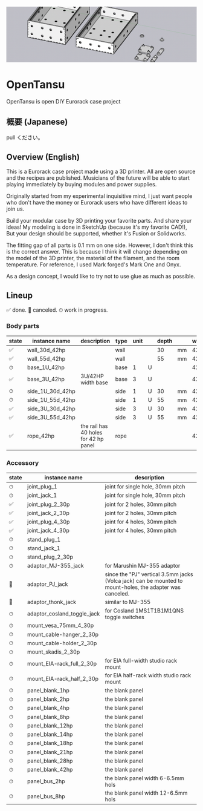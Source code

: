 

![product](https://raw.githubusercontent.com/kurogedelic/OpenTansu/main/docs/img/opentansu-banner.png)
# OpenTansu
OpenTansu is open DIY Eurorack case project

## 概要 (Japanese)
pull ください。

## Overview (English)
This is a Eurorack case project made using a 3D printer.
All are open source and the recipes are published. Musicians of the future will be able to start playing immediately by buying modules and power supplies.

Originally started from my experimental inquisitive mind, I just want people who don't have the money or Eurorack users who have different ideas to join us.

Build your modular case by 3D printing your favorite parts.
And share your ideas!
My modeling is done in SketchUp (because it's my favorite CAD!), But your design should be supported, whether it's Fusion or Solidworks.

The fitting gap of all parts is 0.1 mm on one side.
However, I don't think this is the correct answer. This is because I think it will change depending on the model of the 3D printer, the material of the filament, and the room temperature.
For reference, I used Mark forged's Mark One and Onyx.

As a design concept, I would like to try not to use glue as much as possible.


## Lineup

✅ done.
🚫 canceled.
⏱ work in progress.

### Body parts
| state | instance name | description | type | unit |  | depth |  | width |
| --- | --- | --- | --- | --- | --- | --- | --- | --- |
| ✅ | wall_30d_42hp |  | wall |  |  | 30 | mm | 42 |
| ✅ | wall_55d_42hp |  | wall |  |  | 55 | mm | 42 |
| ⏱ | base_1U_42hp |  | base | 1 | U |  |  | 42 |
| ✅ | base_3U_42hp | 3U/42HP width base | base | 3 | U |  |  | 42 |
| ⏱ | side_1U_30d_42hp |  | side | 1 | U | 30 | mm | 42 |
| ⏱ | side_1U_55d_42hp |  | side | 1 | U | 55 | mm | 42 |
| ✅ | side_3U_30d_42hp |  | side | 3 | U | 30 | mm | 42 |
| ✅ | side_3U_55d_42hp |  | side | 3 | U | 55 | mm | 42 |
| ✅ | rope_42hp | the rail has 40 holes for 42 hp panel | rope |  |  |  |  | 42 |

### Accessory
| state | instance name | description |
| --- | --- | --- |
| ⏱ | joint_plug_1 | joint for single hole, 30mm pitch |
| ⏱ | joint_jack_1 | joint for single hole, 30mm pitch |
| ✅ | joint_plug_2_30p | joint for 2 holes, 30mm pitch |
| ✅ | joint_jack_2_30p | joint for 2 holes, 30mm pitch |
| ✅ | joint_plug_4_30p | joint for 4 holes, 30mm pitch |
| ✅ | joint_jack_4_30p | joint for 4 holes, 30mm pitch |
| ⏱ | stand_plug_1 |  |
| ⏱ | stand_jack_1 |  |
| ⏱ | stand_plug_2_30p |  |
| ⏱ | adaptor_MJ-355_jack | for Marushin MJ-355 adaptor |
| 🚫 | adaptor_PJ_jack | since the "PJ" vertical 3.5mm jacks (Volca jack) can be mounted to mount-holes, the adapter was canceled. |
| 🚫 | adaptor_thonk_jack | similar to MJ-355 |
| ⏱ | adaptor_cosland_toggle_jack | for Cosland 1MS1T1B1M1QNS toggle switches |
| ⏱ | mount_vesa_75mm_4_30p |  |
| ⏱ | mount_cable-hanger_2_30p |  |
| ⏱ | mount_cable-holder_2_30p |  |
| ⏱ | mount_skadis_2_30p |  |
| ⏱ | mount_EIA-rack_full_2_30p | for EIA full-width studio rack mount |
| ⏱ | mount_EIA-rack_half_2_30p | for EIA half-rack width studio rack mount |
| ⏱ | panel_blank_1hp | the blank panel |
| ⏱ | panel_blank_2hp | the blank panel |
| ⏱ | panel_blank_4hp | the blank panel |
| ⏱ | panel_blank_8hp | the blank panel |
| ⏱ | panel_blank_12hp | the blank panel |
| ⏱ | panel_blank_14hp | the blank panel |
| ⏱ | panel_blank_18hp | the blank panel |
| ⏱ | panel_blank_21hp | the blank panel |
| ⏱ | panel_blank_28hp | the blank panel |
| ⏱ | panel_blank_42hp | the blank panel |
| ⏱ | panel_bus_2hp | the blank panel width 6-6.5mm hols |
| ⏱ | panel_bus_8hp | the blank panel width 12-6.5mm hols |

